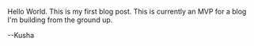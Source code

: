 Hello World. This is my first blog post. This is currently an MVP for a blog I'm building from the ground up.



--Kusha
